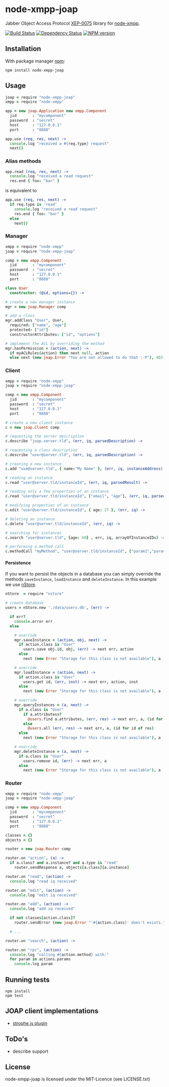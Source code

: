 # node-xmpp-joap

Jabber Object Access Protocol
[XEP-0075](http://xmpp.org/extensions/xep-0075.html) library for
[node-xmpp](https://github.com/astro/node-xmpp).

[![Build Status](https://secure.travis-ci.org/flosse/node-xmpp-joap.svg)](http://travis-ci.org/flosse/node-xmpp-joap)
[![Dependency Status](https://gemnasium.com/flosse/node-xmpp-joap.svg)](https://gemnasium.com/flosse/node-xmpp-joap.png)
[![NPM version](https://badge.fury.io/js/node-xmpp-joap.svg)](http://badge.fury.io/js/node-xmpp-joap)

## Installation

With package manager [npm](http://npmjs.org/):

    npm install node-xmpp-joap

## Usage

```coffeescript
joap = require "node-xmpp-joap"
xmpp = require "node-xmpp"

app = new joap.Application new xmpp.Component
  jid       : "mycomponent"
  password  : "secret"
  host      : "127.0.0.1"
  port      : "8888"

app.use (req, res, next) ->
  console.log "received a #{req.type} request"
  next()
```

### Alias methods

```coffeescript
app.read (req, res, next) ->
  console.log "received a read request"
  res.end { foo: "bar" }
```
is equivalent to

```coffeescript
app.use (req, res, next) ->
  if req.type is 'read'
    console.log "received a read request"
    res.end { foo: "bar" }
  else
    next()
```

### Manager

```coffeescript
xmpp = require "node-xmpp"
joap = require "node-xmpp-joap"

comp = new xmpp.Component
  jid       : "mycomponent"
  password  : "secret"
  host      : "127.0.0.1"
  port      : "8888"

class User
  constructor: (@id, options={}) ->

# create a new manager instance
mgr = new joap.Manager comp

# add a class
mgr.addClass "User", User,
  required: ["name", "age"]
  protected: ["id"]
  constructorAttributes: ["id", "options"]

# implement the ACL by overriding the method
mgr.hasPermission = (action, next) ->
  if myACLRules(action) then next null, action
  else next (new joap.Error "You are not allowed to do that :-P"), 403
```

### Client

```coffeescript
xmpp = require "node-xmpp"
joap = require "node-xmpp-joap"

comp = new xmpp.Component
  jid       : "mycomponent"
  password  : "secret"
  host      : "127.0.0.1"
  port      : "8888"

# create a new client instance
c = new joap.Client comp

# requesting the server description
c.describe "joap.server.tld", (err, iq, parsedDescription) ->

# requesting a class description
c.describe "user@server.tld", (err, iq, parsedDescription) ->

# creating a new instance
c.add "use@server.tld", { name:"My Name" }, (err, iq, instanceAddress) ->

# reading an instance
c.read "user@server.tld/instanceId", (err, iq, parsedResult) ->

# reading only a few properties of an instance
c.read "user@server.tld/instanceId", ["email", "age"], (err, iq, parsedResult) ->

# modifying properties of an instance
c.edit "user@server.tld/instanceId", { age: 27 }, (err, iq) ->

# deleting an instance
c.delete "user@server.tld/instanceId", (err, iq) ->

# searching for instances
c.search "user@server.tld", {age: 60} , err, iq, arrayOfInstanceIDs) ->

# performing a method call
c.methodCall "myMethod", "user@server.tld/instanceId", ["param1","param2"], (err, iq, result) ->
```

#### Persistence

If you want to persist the objects in a database you can simply override the
methods `saveInstance`, `loadInstance` and `deleteInstance`.
In this example we use [nStore](https://github.com/creationix/nstore).

```coffeescript
nStore  = require "nstore"

# create database
users = nStore.new './data/users.db', (err) ->

  if err?
    console.error err
  else

    # override
    mgr.saveInstance = (action, obj, next) ->
      if action.class is "User"
        users.save obj.id, obj, (err) -> next err, action
      else
        next (new Error "Storage for this class is not available"), a

    # override
    mgr.loadInstance = (action, next) ->
      if action.class is "User"
        users.get id, (err, inst) -> next err, action, inst
      else
        next (new Error "Storage for this class is not available"), a

    # override
    mgr.queryInstances = (a, next) ->
      if a.class is "User"
        if a.attributess?
          @users.find a.attributes, (err, res) -> next err, a, (id for id of res)
        else
          @users.all (err, res) -> next err, a, (id for id of res)
      else
        next (new Error "Storage for this class is not available"), a

    # override
    mgr.deleteInstance = (a, next) ->
      if a.class is "User"
        users.remove id, (err) -> next err, a
      else
        next (new Error "Storage for this class is not available"), a
```

### Router

```coffeescript
xmpp = require "node-xmpp"
joap = require "node-xmpp-joap"

comp = new xmpp.Component
  jid       : "mycomponent"
  password  : "secret"
  host      : "127.0.0.1"
  port      : "8888"

classes = {}
objects = {}

router = new joap.Router comp

router.on "action", (a) ->
  if a.class? and a.instance? and a.type is "read"
    router.sendResponse a, objects[a.class][a.instance]

router.on "read", (action) ->
  console.log "read iq received"

router.on "edit", (action) ->
  console.log "edit iq received"

router.on "add", (action) ->
  console.log "add iq received"

  if not classes[action.class]?
    router.sendError (new joap.Error "'#{action.class}' does't exists.", 404), action

  # ...

router.on "search", (action) ->

router.on "rpc", (action) ->
  console.log "calling #{action.method} with:"
  for param in actions.params
    console.log param
```

## Running tests

```shell
npm install
npm test
```

## JOAP client implementations

- [strophe.js plugin](https://github.com/metajack/strophejs-plugins/tree/master/joap)

## ToDo's

- describe support

## License

node-xmpp-joap is licensed under the MIT-Licence (see LICENSE.txt)
